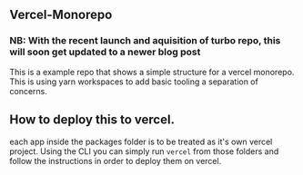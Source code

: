 ## Vercel-Monorepo

### NB: With the recent launch and aquisition of turbo repo, this will soon get updated to a newer blog post

This is a example repo that shows a simple structure for a vercel monorepo. This is using yarn workspaces to add basic tooling a separation of concerns.

## How to deploy this to vercel.

each app inside the packages folder is to be treated as it's own vercel project. Using the CLI you can simply run `vercel` from those folders and follow the instructions in order to deploy them on vercel.
